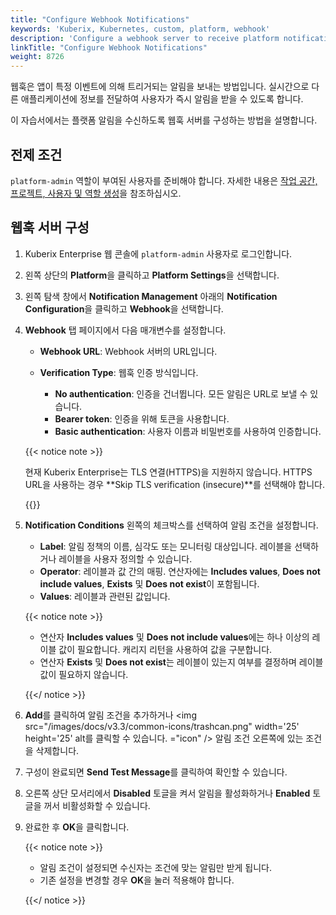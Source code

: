 ```yaml
---
title: "Configure Webhook Notifications"
keywords: 'Kuberix, Kubernetes, custom, platform, webhook'
description: 'Configure a webhook server to receive platform notifications through the webhook.'
linkTitle: "Configure Webhook Notifications"
weight: 8726
---
```


웹훅은 앱이 특정 이벤트에 의해 트리거되는 알림을 보내는 방법입니다. 실시간으로 다른 애플리케이션에 정보를 전달하여 사용자가 즉시 알림을 받을 수 있도록 합니다.

이 자습서에서는 플랫폼 알림을 수신하도록 웹훅 서버를 구성하는 방법을 설명합니다.

## 전제 조건

`platform-admin` 역할이 부여된 사용자를 준비해야 합니다. 자세한 내용은 [작업 공간, 프로젝트, 사용자 및 역할 생성](../../../../quick-start/create-workspace-and-project/)을 참조하십시오.

## 웹훅 서버 구성

1. Kuberix Enterprise 웹 콘솔에 `platform-admin` 사용자로 로그인합니다.

2. 왼쪽 상단의 **Platform**을 클릭하고 **Platform Settings**을 선택합니다.

3. 왼쪽 탐색 창에서 **Notification Management** 아래의 **Notification Configuration**을 클릭하고 **Webhook**을 선택합니다.

4. **Webhook** 탭 페이지에서 다음 매개변수를 설정합니다.

   - **Webhook URL**: Webhook 서버의 URL입니다.

   - **Verification Type**: 웹훅 인증 방식입니다.
     - **No authentication**: 인증을 건너뜁니다. 모든 알림은 URL로 보낼 수 있습니다.
     - **Bearer token**: 인증을 위해 토큰을 사용합니다.
     - **Basic authentication**: 사용자 이름과 비밀번호를 사용하여 인증합니다.

   {{< notice note >}}
   
   현재 Kuberix Enterprise는 TLS 연결(HTTPS)을 지원하지 않습니다. HTTPS URL을 사용하는 경우 **Skip TLS verification (insecure)**를 선택해야 합니다.

   {{</notice>}}

5. **Notification Conditions** 왼쪽의 체크박스를 선택하여 알림 조건을 설정합니다.

    - **Label**: 알림 정책의 이름, 심각도 또는 모니터링 대상입니다. 레이블을 선택하거나 레이블을 사용자 정의할 수 있습니다.
    - **Operator**: 레이블과 값 간의 매핑. 연산자에는 **Includes values**, **Does not include values**, **Exists** 및 **Does not exist**이 포함됩니다.
    - **Values**: 레이블과 관련된 값입니다.
    
    {{< notice note >}}

   - 연산자 **Includes values** 및 **Does not include values**에는 하나 이상의 레이블 값이 필요합니다. 캐리지 리턴을 사용하여 값을 구분합니다.
   - 연산자 **Exists** 및 **Does not exist**는 레이블이 있는지 여부를 결정하며 레이블 값이 필요하지 않습니다.

    {{</ notice >}}

6. **Add**를 클릭하여 알림 조건을 추가하거나 <img src="/images/docs/v3.3/common-icons/trashcan.png" width='25' height='25' alt를 클릭할 수 있습니다. ="icon" /> 알림 조건 오른쪽에 있는 조건을 삭제합니다.

7. 구성이 완료되면 **Send Test Message**를 클릭하여 확인할 수 있습니다.

8. 오른쪽 상단 모서리에서 **Disabled** 토글을 켜서 알림을 활성화하거나 **Enabled** 토글을 꺼서 비활성화할 수 있습니다.

9. 완료한 후 **OK**을 클릭합니다.

   {{< notice note >}}

   - 알림 조건이 설정되면 수신자는 조건에 맞는 알림만 받게 됩니다.
   - 기존 설정을 변경할 경우 **OK**을 눌러 적용해야 합니다.

   {{</ notice >}} 
